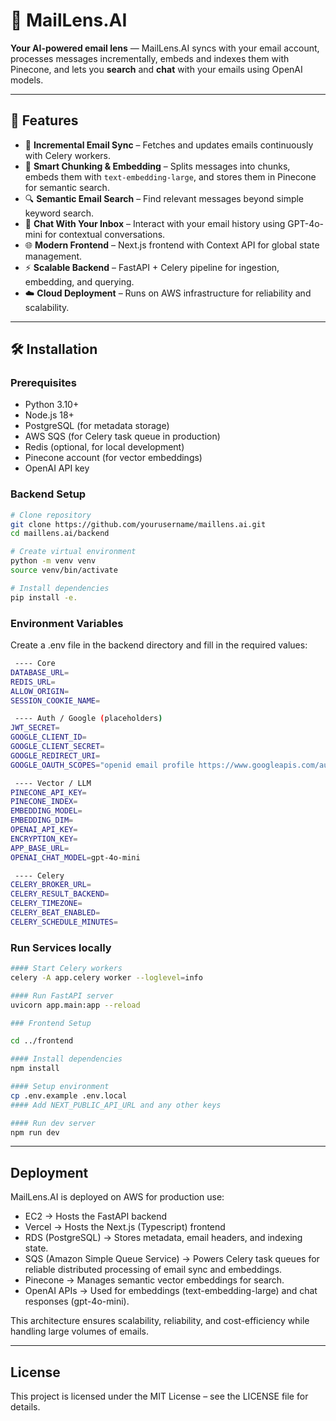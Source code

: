 # 📧 MailLens.AI  

**Your AI-powered email lens** — MailLens.AI syncs with your email account, processes messages incrementally, embeds and indexes them with Pinecone, and lets you **search** and **chat** with your emails using OpenAI models.  

---

## 🚀 Features  

- 🔄 **Incremental Email Sync** – Fetches and updates emails continuously with Celery workers.  
- 🧩 **Smart Chunking & Embedding** – Splits messages into chunks, embeds them with `text-embedding-large`, and stores them in Pinecone for semantic search.  
- 🔍 **Semantic Email Search** – Find relevant messages beyond simple keyword search.  
- 💬 **Chat With Your Inbox** – Interact with your email history using GPT-4o-mini for contextual conversations.  
- 🌐 **Modern Frontend** – Next.js frontend with Context API for global state management.  
- ⚡ **Scalable Backend** – FastAPI + Celery pipeline for ingestion, embedding, and querying.  
- ☁️ **Cloud Deployment** – Runs on AWS infrastructure for reliability and scalability.  

---

## 🛠️ Installation  

### Prerequisites  
- Python 3.10+  
- Node.js 18+  
- PostgreSQL (for metadata storage)  
- AWS SQS (for Celery task queue in production)  
- Redis (optional, for local development)  
- Pinecone account (for vector embeddings)  
- OpenAI API key  

### Backend Setup  
```bash
# Clone repository
git clone https://github.com/yourusername/maillens.ai.git
cd maillens.ai/backend

# Create virtual environment
python -m venv venv
source venv/bin/activate

# Install dependencies
pip install -e.

```

### Environment Variables
Create a .env file in the backend directory and fill in the required values:
```bash
 ---- Core
DATABASE_URL=
REDIS_URL= 
ALLOW_ORIGIN=
SESSION_COOKIE_NAME= 

 ---- Auth / Google (placeholders)
JWT_SECRET=
GOOGLE_CLIENT_ID=
GOOGLE_CLIENT_SECRET=
GOOGLE_REDIRECT_URI=
GOOGLE_OAUTH_SCOPES="openid email profile https://www.googleapis.com/auth/gmail.readonly"

 ---- Vector / LLM
PINECONE_API_KEY=
PINECONE_INDEX=
EMBEDDING_MODEL=
EMBEDDING_DIM=
OPENAI_API_KEY=
ENCRYPTION_KEY= 
APP_BASE_URL=
OPENAI_CHAT_MODEL=gpt-4o-mini

 ---- Celery
CELERY_BROKER_URL=
CELERY_RESULT_BACKEND=
CELERY_TIMEZONE=
CELERY_BEAT_ENABLED=
CELERY_SCHEDULE_MINUTES=
```
### Run Services locally
```bash
#### Start Celery workers
celery -A app.celery worker --loglevel=info

#### Run FastAPI server
uvicorn app.main:app --reload

### Frontend Setup

cd ../frontend

#### Install dependencies
npm install

#### Setup environment
cp .env.example .env.local
#### Add NEXT_PUBLIC_API_URL and any other keys

#### Run dev server
npm run dev
```
---

## Deployment

MailLens.AI is deployed on AWS for production use:

- EC2 → Hosts the FastAPI backend 
- Vercel → Hosts the Next.js (Typescript) frontend 
- RDS (PostgreSQL) → Stores metadata, email headers, and indexing state.  
- SQS (Amazon Simple Queue Service) → Powers Celery task queues for reliable distributed processing of email sync and embeddings.  
- Pinecone → Manages semantic vector embeddings for search.  
- OpenAI APIs → Used for embeddings (text-embedding-large) and chat responses (gpt-4o-mini).  

This architecture ensures scalability, reliability, and cost-efficiency while handling large volumes of emails.

---
## License

This project is licensed under the MIT License – see the LICENSE file for details.
